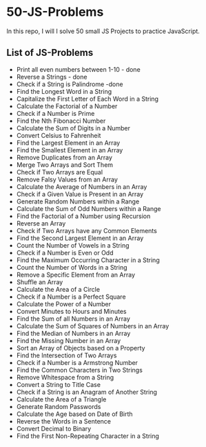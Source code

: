 # 50-JS-Problems

In this repo, I will I solve 50 small JS Projects to practice JavaScript.

## List of JS-Problems

- Print all even numbers between 1-10 - done
- Reverse a Strings - done
- Check if a String is Palindrome -done
- Find the Longest Word in a String
- Capitalize the First Letter of Each Word in a String
- Calculate the Factorial of a Number
- Check if a Number is Prime
- Find the Nth Fibonacci Number
- Calculate the Sum of Digits in a Number
- Convert Celsius to Fahrenheit
- Find the Largest Element in an Array
- Find the Smallest Element in an Array
- Remove Duplicates from an Array
- Merge Two Arrays and Sort Them
- Check if Two Arrays are Equal
- Remove Falsy Values from an Array
- Calculate the Average of Numbers in an Array
- Check if a Given Value is Present in an Array
- Generate Random Numbers within a Range
- Calculate the Sum of Odd Numbers within a Range
- Find the Factorial of a Number using Recursion
- Reverse an Array
- Check if Two Arrays have any Common Elements
- Find the Second Largest Element in an Array
- Count the Number of Vowels in a String
- Check if a Number is Even or Odd
- Find the Maximum Occurring Character in a String
- Count the Number of Words in a String
- Remove a Specific Element from an Array
- Shuffle an Array
- Calculate the Area of a Circle
- Check if a Number is a Perfect Square
- Calculate the Power of a Number
- Convert Minutes to Hours and Minutes
- Find the Sum of all Numbers in an Array
- Calculate the Sum of Squares of Numbers in an Array
- Find the Median of Numbers in an Array
- Find the Missing Number in an Array
- Sort an Array of Objects based on a Property
- Find the Intersection of Two Arrays
- Check if a Number is a Armstrong Number
- Find the Common Characters in Two Strings
- Remove Whitespace from a String
- Convert a String to Title Case
- Check if a String is an Anagram of Another String
- Calculate the Area of a Triangle
- Generate Random Passwords
- Calculate the Age based on Date of Birth
- Reverse the Words in a Sentence
- Convert Decimal to Binary
- Find the First Non-Repeating Character in a String
